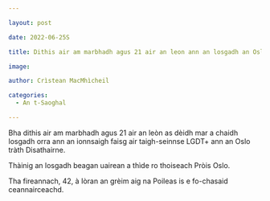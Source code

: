 ```yaml
---

layout: post

date: 2022-06-25S

title: Dithis air am marbhadh agus 21 air an leon ann an losgadh an Oslo

image:

author: Crìstean MacMhìcheil

categories:
  - An t-Saoghal

---
```


  Bha dithis air am marbhadh agus 21 air an leòn as dèidh mar a chaidh losgadh orra ann an ionnsaigh faisg air taigh-seinnse LGDT+ ann an Oslo tràth Disathairne.

  Thàinig an losgadh beagan uairean a thìde ro thoiseach Pròis Oslo.

  Tha fireannach, 42, à Iòran an grèim aig na Poileas is e fo-chasaid ceannairceachd.
